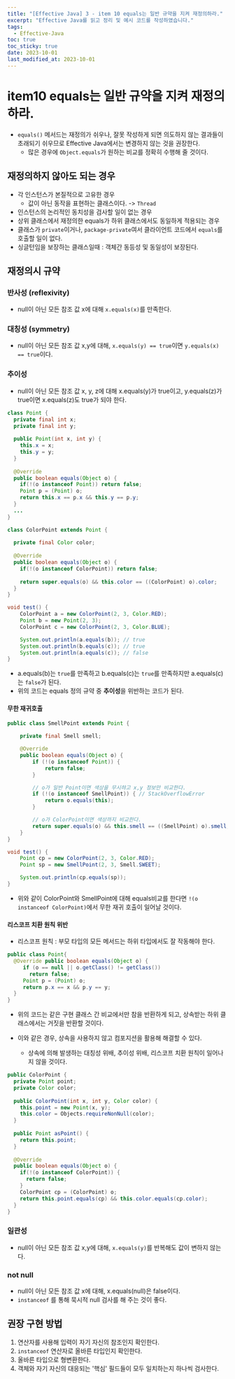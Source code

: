 ```yaml
---
title: "[Effective Java] 3 - item 10 equals는 일반 규약을 지켜 재정의하라."
excerpt: "Effective Java를 읽고 정리 및 예시 코드를 작성하였습니다."
tags:
  - Effective-Java
toc: true
toc_sticky: true
date: 2023-10-01
last_modified_at: 2023-10-01
---
```


# item10 equals는 일반 규약을 지켜 재정의하라.

- `equals()` 메서드는 재정의가 쉬우나, 잘못 작성하게 되면 의도하지 않는 결과들이 초래되기 쉬우므로 Effective Java에서는 변경하지 않는 것을 권장한다. 
	- 많은 경우에 `Object.equals`가 원하는 비교를 정확히 수행해 줄 것이다.

## 재정의하지 않아도 되는 경우

- 각 인스턴스가 본질적으로 고유한 경우 
	- 값이 아닌 동작을 표현하는 클래스이다. -> `Thread`
- 인스턴스의 논리적인 동치성을 검사할 일이 없는 경우
- 상위 클래스에서 재정의한 equals가 하위 클래스에서도 동일하게 적용되는 경우
- 클래스가 `private`이거나, `package-private`여서 클라이언트 코드에서 `equals`를 호출할 일이 없다.
- 싱글턴임을 보장하는 클래스일때 : 객체간 동등성 및 동일성이 보장된다.

## 재정의시 규약

### 반사성 (reflexivity)

- null이 아닌 모든 참조 값 x에 대해 `x.equals(x)`를 만족한다.

### 대칭성 (symmetry)

- null이 아닌 모든 참조 값 x,y에 대해, `x.equals(y) == true`이면 `y.equals(x) == true`이다.

### 추이성

- null이 아닌 모든 참조 값 x, y, z에 대해 x.equals(y)가 true이고, y.equals(z)가 true이면 x.equals(z)도 true가 되야 한다.

```java
class Point {  
  private final int x;  
  private final int y;  
  
  public Point(int x, int y) {  
    this.x = x;  
    this.y = y;  
  }  
  
  @Override  
  public boolean equals(Object o) {  
    if(!(o instanceof Point)) return false;  
    Point p = (Point) o;  
    return this.x == p.x && this.y == p.y;  
  }  
  ...
}
```

```java
class ColorPoint extends Point {  
    
  private final Color color;  
  
  @Override  
  public boolean equals(Object o) {  
    if(!(o instanceof ColorPoint)) return false;  
      
    return super.equals(o) && this.color == ((ColorPoint) o).color;  
  }  
}

void test() {
    ColorPoint a = new ColorPoint(2, 3, Color.RED);
    Point b = new Point(2, 3);
    ColorPoint c = new ColorPoint(2, 3, Color.BLUE);

    System.out.println(a.equals(b)); // true
    System.out.println(b.equals(c)); // true
    System.out.println(a.equals(c)); // false
}
```

- a.equals(b)는 `true`를 만족하고 b.equals(c)는 `true`를 만족하지만 a.equals(c)는 `false`가 된다.
- 위의 코드는 equals 정의 규약 중 **추이성**을 위반하는 코드가 된다.

#### 무한 재귀호출

```java
public class SmellPoint extends Point {

    private final Smell smell;

    @Override
    public boolean equals(Object o) {
        if (!(o instanceof Point)) {
            return false;
        }

        // o가 일반 Point이면 색상을 무시햐고 x,y 정보만 비교한다.
        if (!(o instanceof SmellPoint)) { // StackOverflowError
            return o.equals(this);
        }

        // o가 ColorPoint이면 색상까지 비교한다.
        return super.equals(o) && this.smell == ((SmellPoint) o).smell;
    }
}

void test() {
    Point cp = new ColorPoint(2, 3, Color.RED);
    Point sp = new SmellPoint(2, 3, Smell.SWEET);

    System.out.println(cp.equals(sp));
}
```

- 위와 같이 ColorPoint와 SmellPoint에 대해 equals비교를 한다면 `!(o instanceof ColorPoint)`에서 무한 재귀 호출이 일어날 것이다.

#### 리스코프 치환 원칙 위반

- 리스코프 원칙 : 부모 타입의 모든 메서드는 하위 타입에서도 잘 작동해야 한다.

```java
public class Point{
  @Override public boolean equals(Object o) {
     if (o == null || o.getClass() != getClass())
       return false;
     Point p = (Point) o;
     return p.x == x && p.y == y;
  }
}
```

- 위의 코드는 같은 구현 클래스 간 비교에서만 참을 반환하게 되고, 상속받는 하위 클래스에서는 거짓을 반환할 것이다.

- 이와 같은 경우, 상속을 사용하지 않고 컴포지션을 활용해 해결할 수 있다.
	- 상속에 의해 발생하는 대칭성 위배, 추이성 위배, 리스코프 치환 원칙이 일어나지 않을 것이다.

```java
public ColorPoint {  
  private Point point;  
  private Color color;  
  
  public ColorPoint(int x, int y, Color color) {  
    this.point = new Point(x, y);  
    this.color = Objects.requireNonNull(color);  
  }  
  
  public Point asPoint() {  
    return this.point;  
  }  
  
  @Override  
  public boolean equals(Object o) {  
    if(!(o instanceof ColorPoint)) {  
      return false;  
    }  
    ColorPoint cp = (ColorPoint) o;  
    return this.point.equals(cp) && this.color.equals(cp.color);  
  }  
}
```

### 일관성

- null이 아닌 모든 참조 값 x,y에 대해, `x.equals(y)`를 반복해도 값이 변하지 않는다.

### not null

- null이 아닌 모든 참조 값 x에 대해, x.equals(null)은 false이다.
- `instanceof` 를 통해 묵시적 null 검사를 해 주는 것이 좋다.

## 권장 구현 방법

1. 연산자를 사용해 입력이 자기 자신의 참조인지 확인한다.
2. `instanceof` 연산자로 올바른 타입인지 확인한다.
3.  올바른 타입으로 형변환한다.
4. 객체와 자기 자신의 대응되는 '핵심' 필드들이 모두 일치하는지 하나씩 검사한다.
